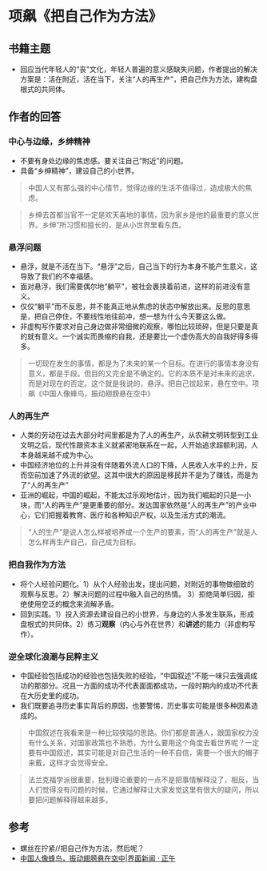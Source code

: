 # 项飙《把自己作为方法》


## 书籍主题
- 回应当代年轻人的“丧”文化，年轻人普遍的意义感缺失问题，作者提出的解决方案是：活在附近，活在当下，关注“人的再生产”，把自己作为方法，建构盘根式的共同体。

## 作者的回答
### 中心与边缘，乡绅精神
- 不要有身处边缘的焦虑感。要关注自己“附近”的问题。
- 具备“乡绅精神”，建设自己的小世界。

> 中国人又有那么强的中心情节，觉得边缘的生活不值得过，造成极大的焦虑。

>乡绅去首都当官不一定是欢天喜地的事情，因为家乡是他的最重要的意义世界。乡绅”所习惯和擅长的，是从小世界里看东西。

### 悬浮问题
- 悬浮，就是不活在当下。“悬浮”之后，自己当下的行为本身不能产生意义，这导致了我们的不幸福感。
- 面对悬浮，我们需要偶尔地“躺平”，被社会裹挟着前进，这样的前进没有意义。
- 仅仅“躺平”而不反思，并不能真正地从焦虑的状态中解放出来。反思的意思是，把自己停住，不要线性地往前冲，想一想为什么今天要这么做。
- 非虚构写作要求对自己身边做非常细微的观察，哪怕比较琐碎，但是只要是真的就有意义。一个诚实而畏缩的自我，还是要比一个虚伪高大的自我好得多得多。

>一切现在发生的事情，都是为了未来的某一个目标。在进行的事情本身没有意义，都是手段。但目的又完全是不确定的。它的本质不是对未来的追求，而是对现在的否定。这个就是我说的，悬浮。把自己拔起来，悬在空中。项飙《中国人像蜂鸟，振动翅膀悬在空中》

### 人的再生产
- 人类的劳动在过去大部分时间里都是为了人的再生产，从农耕文明转型到工业文明之后，现代性跟资本主义就紧密地联系在一起，人开始追求超额利润，人本身越来越不成为中心。
- 中国经济地位的上升并没有伴随着外流人口的下降，人民收入水平的上升，反而空前加速了外流的欲望。这其中很大的原因是移民并不是为了赚钱，而是为了“人的再生产”
- 亚洲的崛起，中国的崛起，不能太过乐观地估计，因为我们崛起的只是一小块，而“人的再生产”是更重要的部分。发达国家依然是“人的再生产”的产业中心，它们把握着教育、医疗和各种知识产权，以及生活方式的潮流。

>“人的生产”是说人怎么样被培养成一个生产的要素，而“人的再生产”就是人怎么样再生产自己，自己成为目标。

### 把自我作为方法
- 将个人经验问题化。1）从个人经验出发，提出问题，对附近的事物做细致的观察与反思。2）解决问题的过程中融入自己的热情。 3）拒绝简单归因，拒绝使用空泛的概念来消解矛盾。
- 回到实践。1）投入资源去建设自己的小世界，与身边的人多发生联系，形成盘根式的共同体。2）练习**观察**（内心与外在世界）和**讲述**的能力（非虚构写作）。

### 逆全球化浪潮与民粹主义
- 中国经验包括成功的经验也包括失败的经验，“中国叙述”不能一味只去强调成功的那部分。况且一方面的成功不代表面面都成功，一段时期内的成功不代表在大历史里的成功。
- 我们既要追寻历史事实背后的原因，也要警惕，历史事实可能是很多种因素造成的。

>中国叙述在我看来是一种比较狭隘的思路。你们都是普通人，跟国家权力没有什么关系，对国家政策也不熟悉，为什么要用这个角度去看世界呢？一定要有中国叙述，其实可能是对自己生活的一种不自信，需要一个很大的帽子来戴，这样才会觉得安全。

>法兰克福学派很重要，批判理论重要的一点不是把事情解释没了，相反，当人们觉得没有问题的时候，它通过解释让大家发觉这里有很大的疑问，所以要把问题解释得越来越多。 



## 参考
- 螺丝在拧紧//把自己作为方法，然后呢？
- [中国人像蜂鸟，振动翅膀悬在空中|界面新闻 · 正午](https://www.jiemian.com/article/215429.html)
